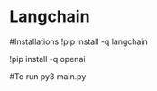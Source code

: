 # Langchain
 
#Installations
!pip install -q langchain

!pip install -q openai

#To run
py3 main.py 